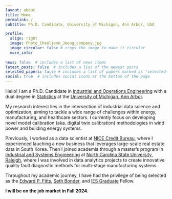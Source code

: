 ```yaml
---
layout: about
title: Home
permalink: /
subtitle: Ph.D. Candidate, University of Michigan, Ann Arbor, USA

profile:
  align: right
  image: Photo_Cheoljoon_Jeong_company.jpg
  image_circular: false # crops the image to make it circular
  more_info: 
  
news: false  # includes a list of news items
latest_posts: false  # includes a list of the newest posts
selected_papers: false # includes a list of papers marked as "selected={true}"
social: true  # includes social icons at the bottom of the page
---
```


Hello! I am a Ph.D. Candidate in [Industrial and Operations Engineering](https://ioe.engin.umich.edu/) with a dual degree in [Statistics](https://lsa.umich.edu/stats) at the [University of Michigan, Ann Arbor](https://umich.edu/). 

My research interest lies in the intersection of industrial data science and optimization, aiming to  tackle a wide range of challenges within energy, manufacturing, and healthcare sectors. I currently focus on developing novel model calibration (aka. digital twin calibration) methodologies in wind power and building energy systems. 

Previously, I worked as a data scientist at [NICE Credit Bureau](https://www.niceinfo.co.kr/main.nice), where I experienced lauching a new business that leverages large-scale real estate data in South Korea. Then I joined academia through a master’s program in [Industrial and Systems Engineering](https://www.ise.ncsu.edu/) at [North Carolina State University, Raleigh](https://www.ncsu.edu/), where I was involved in data analytics projects to create innovative quality fault diagnostic methods for multi-stage manufacturing systems. 

Throughout my academic journey, I have had the privilege of being selected as the [Edward P. Fitts](https://www.ise.ncsu.edu/alumni/fitts-scholars-and-fellows/), [Seth Bonder](https://en.wikipedia.org/wiki/Seth_Bonder), and [IES Graduate](https://ies.engin.umich.edu/for-students/ies-graduate-student-fellowship-program/) Fellow.

<b>I will be on the job market in Fall 2024.</b>